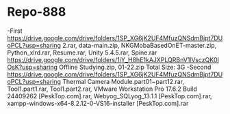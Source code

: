 # Repo-888
-First
https://drive.google.com/drive/folders/1SP_XG6jK2UF4MfuzQNSdmBjpt7DUoPCL?usp=sharing
2.rar, data-main.zip, NKGMobaBasedOnET-master.zip, Python_xlrd.rar, Resume.rar, Unity 5.4.5.rar, Spine.rar
https://drive.google.com/drive/folders/1iY_H8hE1kAJXPLQRBnV1lVsczQK0lOsK?usp=sharing
Offline Studying.zip, 01-22.zip
Total Size: 3G
-Second
https://drive.google.com/drive/folders/1SP_XG6jK2UF4MfuzQNSdmBjpt7DUoPCL?usp=sharing
Thermal Camera Module.part01~part12.rar, Tool1.part1.rar, Tool1.part2.rar, VMware Workstation Pro 17.6.2 Build 24409262 [PeskTop.com].rar, Webyog_SQLyog_13.1.1 [PeskTop.com].rar, xampp-windows-x64-8.2.12-0-VS16-installer [PeskTop.com].rar

